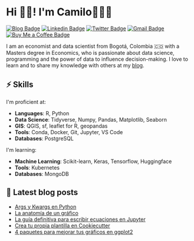 # Hi 👋🏻! I'm Camilo👨🏼‍💻

[![Blog Badge](https://img.shields.io/badge/blog-camartinezbu.com-orange)](https://www.camartinezbu.com)
[![Linkedin Badge](https://img.shields.io/badge/-camartinezbu-0072b1?style=flat&logo=Linkedin&logoColor=white)](https://www.linkedin.com/in/camartinezbu/ "Connect on LinkedIn")
[![Twitter Badge](https://img.shields.io/badge/-@camartinezbu-00acee?style=flat&logo=Twitter&logoColor=white)](https://twitter.com/camartinezbu "Follow on Twitter")
[![Gmail Badge](https://img.shields.io/badge/-camartinezbu.contacto@gmail.com-c14438?style=flat&logo=Gmail&logoColor=white)](mailto:camartinezbu.contacto@gmail.com "Connect via Email")
[![Buy Me a Coffee Badge](https://img.shields.io/badge/-Buy%20Me%20a%20Coffee-FFDD00?style=flat&logo=buymeacoffee&logoColor=black)](https://www.buymeacoffee.com/camartinezbu "Support me")


I am an economist and data scientist from Bogotá, Colombia 🇨🇴 with a Masters degree in Economics, who is passionate about data science, programming and the power of data to influence decision-making. I love to learn and to share my knowledge with others at my [blog].

## ⚡️ Skills

I'm proficient at:

- **Languages**: R, Python
- **Data Science**: Tidyverse, Numpy, Pandas, Matplotlib, Seaborn
- **GIS**: QGIS, sf, leaflet for R, geopandas
- **Tools**: Conda, Docker, Git, Jupyter, VS Code
- **Databases**: PostgreSQL

I'm learning:

- **Machine Learning**: Scikit-learn, Keras, Tensorflow, Huggingface
- **Tools**: Kubernetes
- **Databases**: MongoDB

## 📕 Latest blog posts

<!-- BLOG-POST-LIST:START -->
- [Args y Kwargs en Python](http://www.camartinezbu.com//posts/args-y-kwargs-en-python/)
- [La anatomía de un gráfico](http://www.camartinezbu.com//posts/la-anatomia-de-un-grafico/)
- [La guía definitiva para escribir ecuaciones en Jupyter](http://www.camartinezbu.com//posts/la-guia-definitiva-para-escribir-ecuaciones-en-jupyter/)
- [Crea tu propia plantilla en Cookiecutter](http://www.camartinezbu.com//posts/crea-tu-propia-plantilla-en-cookiecutter/)
- [4 paquetes para mejorar tus gráficos en ggplot2](http://www.camartinezbu.com//posts/4-paquetes-para-mejorar-tus-graficos-en-ggplot2/)
<!-- BLOG-POST-LIST:END -->


[blog]: https://camartinezbu.com
[twitter]: https://twitter.com/camartinezbu
[linkedin]: https://www.linkedin.com/in/camartinezbu/

